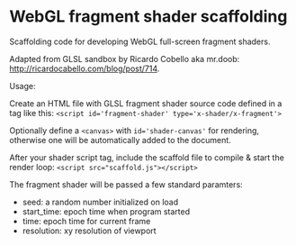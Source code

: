 WebGL fragment shader scaffolding
================================

Scaffolding code for developing WebGL full-screen fragment shaders.

Adapted from GLSL sandbox by Ricardo Cobello aka mr.doob: http://ricardocabello.com/blog/post/714.

Usage:

Create an HTML file with GLSL fragment shader source code defined in a tag like this:
```<script id='fragment-shader' type='x-shader/x-fragment'>```

Optionally define a ```<canvas>``` with ```id='shader-canvas'``` for rendering, otherwise one will be automatically added to the document.

After your shader script tag, include the scaffold file to compile & start the render loop:
```<script src="scaffold.js"></script>```

The fragment shader will be passed a few standard paramters:
- seed: a random number initialized on load
- start_time: epoch time when program started
- time: epoch time for current frame
- resolution: xy resolution of viewport
